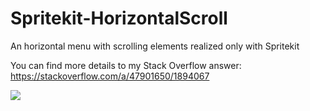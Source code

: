 # Spritekit-HorizontalScroll
An horizontal menu with scrolling elements realized only with Spritekit

You can find more details to my Stack Overflow answer: https://stackoverflow.com/a/47901650/1894067

![](https://i.stack.imgur.com/LdFlK.gif)
